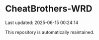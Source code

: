 # CheatBrothers-WRD

Last updated: 2025-06-15 00:24:14

This repository is automatically maintained.
